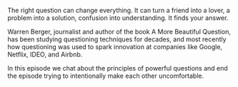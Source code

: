 The right question can change everything. It can turn a friend into a lover, a problem into a solution, confusion into understanding. It finds your answer.

Warren Berger, journalist and author of the book A More Beautiful Question, has been studying questioning techniques for decades, and most recently how questioning was used to spark innovation at companies like Google, Netflix, IDEO, and Airbnb.

In this episode we chat about the principles of powerful questions and end the episode trying to intentionally make each other uncomfortable.